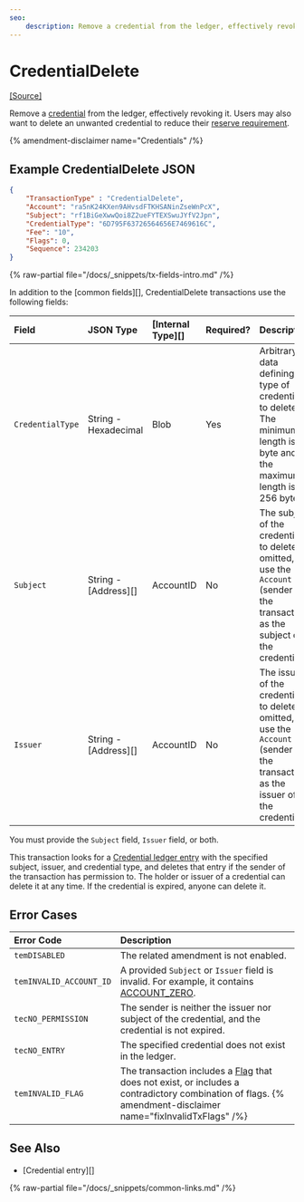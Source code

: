 ```yaml
---
seo:
    description: Remove a credential from the ledger, effectively revoking it.
---
```

# CredentialDelete
[[Source]](https://github.com/XRPLF/rippled/blob/master/src/xrpld/app/tx/detail/Credentials.cpp "Source")

Remove a [credential](../../../../concepts/decentralized-storage/credentials.md) from the ledger, effectively revoking it. Users may also want to delete an unwanted credential to reduce their [reserve requirement](../../../../concepts/accounts/reserves.md).

{% amendment-disclaimer name="Credentials" /%}

## Example CredentialDelete JSON

```json
{
    "TransactionType" : "CredentialDelete",
    "Account": "ra5nK24KXen9AHvsdFTKHSANinZseWnPcX",
    "Subject": "rf1BiGeXwwQoi8Z2ueFYTEXSwuJYfV2Jpn",
    "CredentialType": "6D795F63726564656E7469616C",
    "Fee": "10",
    "Flags": 0,
    "Sequence": 234203
}
```

{% raw-partial file="/docs/_snippets/tx-fields-intro.md" /%}

In addition to the [common fields][], CredentialDelete transactions use the following fields:

| Field            | JSON Type            | [Internal Type][] | Required? | Description |
|:-----------------|:---------------------|:------------------|:----------|:------------|
| `CredentialType` | String - Hexadecimal | Blob              | Yes       | Arbitrary data defining the type of credential to delete. The minimum length is 1 byte and the maximum length is 256 bytes. |
| `Subject`        | String - [Address][] | AccountID         | No        | The subject of the credential to delete. If omitted, use the `Account` (sender of the transaction) as the subject of the credential. |
| `Issuer`         | String - [Address][] | AccountID         | No        | The issuer of the credential to delete. If omitted, use the `Account` (sender of the transaction) as the issuer of the credential. |

You must provide the `Subject` field, `Issuer` field, or both.

This transaction looks for a [Credential ledger entry](../../ledger-data/ledger-entry-types/credential.md) with the specified subject, issuer, and credential type, and deletes that entry if the sender of the transaction has permission to. The holder or issuer of a credential can delete it at any time. If the credential is expired, anyone can delete it.


## Error Cases

| Error Code | Description |
|:-----------|:------------|
| `temDISABLED` | The related amendment is not enabled. |
| `temINVALID_ACCOUNT_ID` | A provided `Subject` or `Issuer` field is invalid. For example, it contains [ACCOUNT_ZERO](../../../../concepts/accounts/addresses.md#special-addresses). |
| `tecNO_PERMISSION` | The sender is neither the issuer nor subject of the credential, and the credential is not expired. |
| `tecNO_ENTRY` | The specified credential does not exist in the ledger. |
| `temINVALID_FLAG` | The transaction includes a [Flag](../common-fields.md#flags-field) that does not exist, or includes a contradictory combination of flags. {% amendment-disclaimer name="fixInvalidTxFlags" /%} |

## See Also

- [Credential entry][]

{% raw-partial file="/docs/_snippets/common-links.md" /%}
